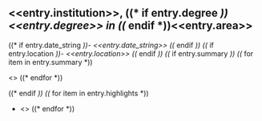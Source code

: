 ## <<entry.institution>>, ((* if entry.degree *))<<entry.degree>> in ((* endif *))<<entry.area>>

((* if entry.date_string *))- <<entry.date_string>>
((* endif *))
((* if entry.location *))- <<entry.location>>
((* endif *))
((* if entry.summary *))
((* for item in entry.summary *))

   <<item>>
((* endfor *))

((* endif *))
((* for item in entry.highlights *))
- <<item>>
((* endfor *))
